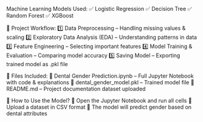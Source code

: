 Machine Learning Models Used:
✅ Logistic Regression
✅ Decision Tree
✅ Random Forest
✅ XGBoost

🔹 Project Workflow:
1️⃣ Data Preprocessing – Handling missing values & scaling
2️⃣ Exploratory Data Analysis (EDA) – Understanding patterns in data
3️⃣ Feature Engineering – Selecting important features
4️⃣ Model Training & Evaluation – Comparing model accuracy
5️⃣ Saving Model – Exporting trained model as .pkl file

🔹 Files Included:
📌 Dental Gender Prediction.ipynb – Full Jupyter Notebook with code & explanations
📌 dental_gender_model.pkl – Trained model file
📌 README.md – Project documentation
   dataset uploaded

🚀 How to Use the Model?
🔹 Open the Jupyter Notebook and run all cells
🔹 Upload a dataset in CSV format
🔹 The model will predict gender based on dental attributes
